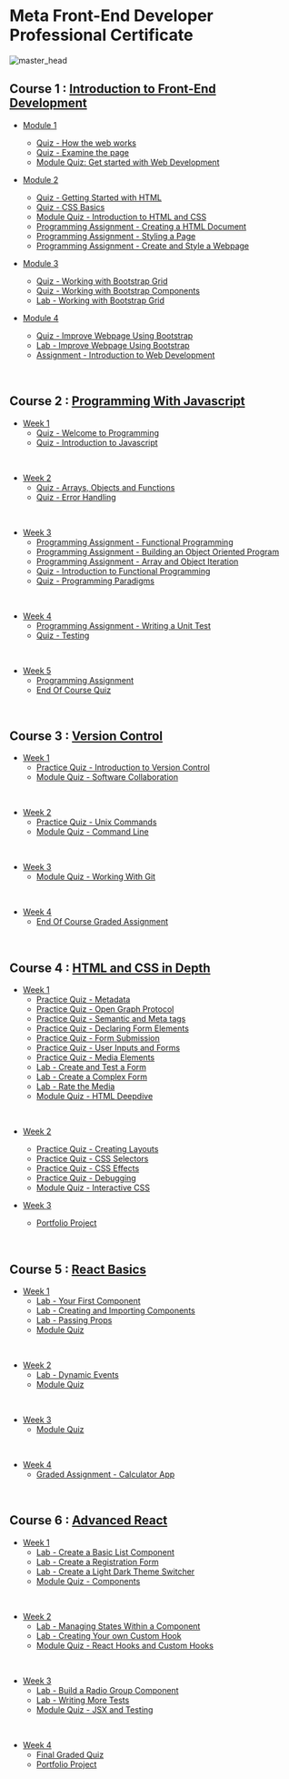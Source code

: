 # Meta Front-End Developer Professional Certificate

![master_head](/master_head.png)

## Course 1 : [Introduction to Front-End Development](https://www.coursera.org/learn/introduction-to-front-end-development)

- [Module 1](/C1-Introduction-to-front-end-development/Module1/)

  - [Quiz - How the web works](/C1-Introduction-to-front-end-development/Module1/q-how-the-web-works/)
  - [Quiz - Examine the page](/C1-Introduction-to-front-end-development/Module1/q-examine-the-page/)
  - [Module Quiz: Get started with Web Development](/C1-Introduction-to-front-end-development/Module1/q-getting-started-with-web-dev/)

- [Module 2](/C1-Introduction-to-front-end-development/Module2/)

  - [Quiz - Getting Started with HTML](/C1-Introduction-to-front-end-development/Module2/quiz1-getting-started-with-html/)
  - [Quiz - CSS Basics](/C1-Introduction-to-front-end-development/Module2/quiz2-css-basics/)
  - [Module Quiz - Introduction to HTML and CSS](/C1-Introduction-to-front-end-development/Module2/quiz3-introduction-to-html-and-css/)
  - [Programming Assignment - Creating a HTML Document](/C1-Introduction-to-front-end-development/Module2/lab1-Creating-a-html-document/)
  - [Programming Assignment - Styling a Page](/C1-Introduction-to-front-end-development/Module2/lab2-styling-a-page/)
  - [Programming Assignment - Create and Style a Webpage](/C1-Introduction-to-front-end-development/Module2/lab3-create-and-style-a-webpage/)

- [Module 3](/C1-Introduction-to-front-end-development/week3/)

  - [Quiz - Working with Bootstrap Grid](/C1-Introduction-to-front-end-development/week3/q1-working-with-bootstrap-grid/)
  - [Quiz - Working with Bootstrap Components](/C1-Introduction-to-front-end-development/week3/q2-working-with-bootstrap-components/)
  - [Lab - Working with Bootstrap Grid](/C1-Introduction-to-front-end-development/week3/lab1-working-with-bootstrap-grid/)

- [Module 4](/C1-Introduction-to-front-end-development/week4/)
  - [Quiz - Improve Webpage Using Bootstrap](/C1-Introduction-to-front-end-development/week4/q1-improve-webpage-with-bootstrap/)
  - [Lab - Improve Webpage Using Bootstrap](/C1-Introduction-to-front-end-development/week4/lab-improve-webpage-with-bootstrap/)
  - [Assignment - Introduction to Web Development](/C1-Introduction-to-front-end-development/week4/assignment-intro-to-web-dev/)



<br/>

## Course 2 : [Programming With Javascript](/C2-Programming-with-Javascript/)

- [Week 1](/C2-Programming-with-Javascript/week1/)
  - [Quiz - Welcome to Programming](/C2-Programming-with-Javascript/week1/practice-quiz-welcome-to-programming%20/)
  - [Quiz - Introduction to Javascript](/C2-Programming-with-Javascript/week1/practice-quiz-introduction-to-js/)

<br/>

- [Week 2](/C2-Programming-with-Javascript/week2/)
  - [Quiz - Arrays, Objects and Functions](/C2-Programming-with-Javascript/week2/practice-quiz-arrays-objects-and-functions/)
  - [Quiz - Error Handling](/C2-Programming-with-Javascript/week2/practice-quiz-Error-handling/)

<br/>

- [Week 3](/C2-Programming-with-Javascript/week3/)
  - [Programming Assignment - Functional Programming](/C2-Programming-with-Javascript/week3/functional_programming/)
  - [Programming Assignment - Building an Object Oriented Program](/C2-Programming-with-Javascript/week3/building-an-oop/)
  - [Programming Assignment - Array and Object Iteration](/C2-Programming-with-Javascript/week3/array-and-object-iteration/)
  - [Quiz - Introduction to Functional Programming](/C2-Programming-with-Javascript/week3/practice-quiz-intro-to-functional-programming/)
  - [Quiz - Programming Paradigms](/C2-Programming-with-Javascript/week3/programming-paradigms/)

<br/>

- [Week 4](/C2-Programming-with-Javascript/week4/)
  - [Programming Assignment - Writing a Unit Test](/C2-Programming-with-Javascript/week4/w4a1/)
  - [Quiz - Testing](/C2-Programming-with-Javascript/week4/practice-quiz-testing/)

<br/>

- [Week 5](/C2-Programming-with-Javascript/week5/)
  - [Programming Assignment](/C2-Programming-with-Javascript/week5/w5a1/)
  - [End Of Course Quiz](/C2-Programming-with-Javascript/week5/end-of-course/)


<br/>

## Course 3 : [Version Control](/C3-Version-Control/)

- [Week 1](/C3-Version-Control/week1/)
  - [Practice Quiz - Introduction to Version Control](/C3-Version-Control/week1/practice-quiz-Introduction-to-version-control/)
  - [Module Quiz - Software Collaboration](/C3-Version-Control/week1/module-quiz-software-colloboration/)

<br/>

- [Week 2](/C3-Version-Control/week2)
  - [Practice Quiz - Unix Commands](/C3-Version-Control/week2/practice-quiz-unix-commands/)
  - [Module Quiz - Command Line](/C3-Version-Control/week2/module-quiz-command-line/)

<br/>

- [Week 3](/C3-Version-Control/week3)
  - [Module Quiz - Working With Git](/C3-Version-Control/week3/module-quiz-working-with-git/)

<br/>

- [Week 4](/C3-Version-Control/week4)
  - [End Of Course Graded Assignment](/C3-Version-Control/week4/end-of-course-graded-assignment/)


<br/>

## Course 4 : [HTML and CSS in Depth](/C4-HTML-and-CSS-in-depth/)

- [Week 1](/C4-HTML-and-CSS-in-depth/week1/)
  - [Practice Quiz - Metadata](/C4-HTML-and-CSS-in-depth/week1/practice-quiz-metadata/)
  - [Practice Quiz - Open Graph Protocol](/C4-HTML-and-CSS-in-depth/week1/practice-quiz-open-graph-protocol/)
  - [Practice Quiz - Semantic and Meta tags](/C4-HTML-and-CSS-in-depth/week1/practice-quiz-semantic-and-meta-tags/)
  - [Practice Quiz - Declaring Form Elements](/C4-HTML-and-CSS-in-depth/week1/practice-quiz-declaring-form-elements/)
  - [Practice Quiz - Form Submission](/C4-HTML-and-CSS-in-depth/week1/practice-quiz-form-submission/)
  - [Practice Quiz - User Inputs and Forms](/C4-HTML-and-CSS-in-depth/week1/practice-quiz-user-inputs-and-forms/)
  - [Practice Quiz - Media Elements](/C4-HTML-and-CSS-in-depth/week1/practice-quiz-media-elements/)
  - [Lab - Create and Test a Form](/C4-HTML-and-CSS-in-depth/week1/lab-create-and-test-a-form/)
  - [Lab - Create a Complex Form](/C4-HTML-and-CSS-in-depth/week1/lab-create-a-complex-form/)
  - [Lab - Rate the Media](/C4-HTML-and-CSS-in-depth/week1/lab-rate-the-media/)
  - [Module Quiz - HTML Deepdive](/C4-HTML-and-CSS-in-depth/week1/module-quiz-HTML-deepdive/)

<br/>

- [Week 2](/C4-HTML-and-CSS-in-depth/week2/)
  - [Practice Quiz - Creating Layouts](/C4-HTML-and-CSS-in-depth/week2/practice-quiz-creating-layouts/)
  - [Practice Quiz - CSS Selectors](/C4-HTML-and-CSS-in-depth/week2/practice-quiz-css-selectors/)
  - [Practice Quiz - CSS Effects](/C4-HTML-and-CSS-in-depth/week2/practice-quiz-css-effects/)
  - [Practice Quiz - Debugging](/C4-HTML-and-CSS-in-depth/week2/practice-quiz-debugging/)
  - [Module Quiz - Interactive CSS](/C4-HTML-and-CSS-in-depth/week2/module-quiz-interactive-css/)

- [Week 3](/C4-HTML-and-CSS-in-depth/week3/)
  - [Portfolio Project](/C4-HTML-and-CSS-in-depth/week3/portfolio-project/)




<br/>

## Course 5 : [React Basics](/C5-React-Basics/)

- [Week 1](/C5-React-Basics/week1/)
  - [Lab - Your First Component](/C5-React-Basics/week1/lab-your-first-component/)
  - [Lab - Creating and Importing Components](/C5-React-Basics/week1/lab-creating-and-importing-components/)
  - [Lab - Passing Props](/C5-React-Basics/week1/lab-passing-props/)
  - [Module Quiz](/C5-React-Basics/week1/module-quiz/)

<br/>

- [Week 2](/C5-React-Basics/week2/)
  - [Lab - Dynamic Events](/C5-React-Basics/week2/lab-dynamic-events/)
  - [Module Quiz](/C5-React-Basics/week2/module-quiz-data-and-state/)

<br/>


- [Week 3](/C5-React-Basics/week3/)
  - [Module Quiz](/C5-React-Basics/week3/module-quiz/)

<br/>


- [Week 4](/C5-React-Basics/week4/)
  - [Graded Assignment - Calculator App](/C5-React-Basics/week4/final-lab-calculator-app/)


<br/>

## Course 6 : [Advanced React](/C6-Advanced-React/)

- [Week 1](/C6-Advanced-React/week1/)
  - [Lab - Create a Basic List Component](/C6-Advanced-React/week1/lab-create-a-basic-list-component/)
  - [Lab - Create a Registration Form](/C6-Advanced-React/week1/lab-create-a-registration-form/)
  - [Lab - Create a Light Dark Theme Switcher](/C6-Advanced-React/week1/lab-create-a-light-dark-theme-switcher/)
  - [Module Quiz - Components](/C6-Advanced-React/week1/module-quiz-components/)

<br/>

- [Week 2](/C6-Advanced-React/week2/)
  - [Lab - Managing States Within a Component](/C6-Advanced-React/week2/lab-managing-states-within-a-component/)
  - [Lab - Creating Your own Custom Hook](/C6-Advanced-React/week2/lab-create-your-own-custom-hook/)
  - [Module Quiz - React Hooks and Custom Hooks](/C6-Advanced-React/week2/module-quiz/)

<br/>

- [Week 3](/C6-Advanced-React/week3/)
  - [Lab - Build a Radio Group Component](/C6-Advanced-React/week3/lab-build-a-radio-group-component/)
  - [Lab - Writing More Tests](/C6-Advanced-React/week3/lab-writing-more-tests/)
  - [Module Quiz - JSX and Testing](/C6-Advanced-React/week3/module-quiz-jsx-and-testing/)

<br/>

- [Week 4](/C6-Advanced-React/week4/)
  - [Final Graded Quiz](/C6-Advanced-React/week4/final-graded-quiz/)
  - [Portfolio Project](/C6-Advanced-React/week4/portfolio/)


<br/>

